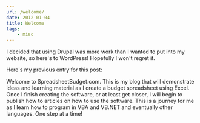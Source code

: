 ```yaml
---
url: /welcome/
date: 2012-01-04
title: Welcome
tags:
    - misc
---
```


I decided that using Drupal was more work than I wanted to put into my website, so here's to WordPress! Hopefully I won't regret it.

Here's my previous entry for this post:

Welcome to SpreadsheetBudget.com. This is my blog that will demonstrate ideas and learning material as I create a budget spreadsheet using Excel. Once I finish creating the software, or at least get closer, I will begin to publish how to articles on how to use the software. This is a journey for me as I learn how to program in VBA and VB.NET and eventually other languages. One step at a time!
